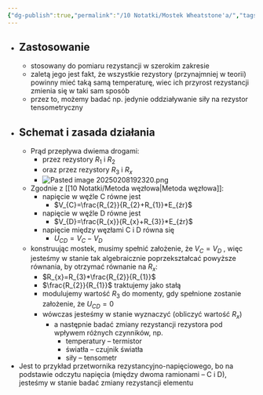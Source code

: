 ```yaml
---
{"dg-publish":true,"permalink":"/10 Notatki/Mostek Wheatstone'a/","tags":["wiedza/zettel"]}
---
```


* ## Zastosowanie
	* stosowany do pomiaru rezystancji w szerokim zakresie
	* zaletą jego jest fakt, że wszystkie rezystory (przynajmniej w teorii) powinny mieć taką samą temperaturę, wiec ich przyrost rezystancji zmienia się w taki sam sposób
	* przez to, możemy badać np. jedynie oddziaływanie siły na rezystor tensometryczny
* ## Schemat i zasada działania
	* Prąd przepływa dwiema drogami:
		* przez rezystory $R_{1}$ i $R_{2}$
		* oraz przez rezystory $R_{3}$ i $R_{x}$
		* ![Pasted image 20250208192320.png](/img/user/80%20Zasoby/Pasted%20image%2020250208192320.png)
	* Zgodnie z [[10 Notatki/Metoda węzłowa\|Metoda węzłowa]]:
		* napięcie w węźle C równe jest
			* $V_{C}=\frac{R_{2}}{R_{2}+R_{1}}*E_{źr}$
		* napięcie w węźle D równe jest
			* $V_{D}=\frac{R_{x}}{R_{x}+R_{3}}*E_{źr}$
		* napięcie między węzłami C i D równa się
			* $U_{CD}=V_{C}-V_{D}$
	* konstruując mostek, musimy spełnić założenie, że $V_{C}=V_{D}$ , więc jesteśmy w stanie tak algebraicznie poprzekształcać powyższe równania, by otrzymać równanie na $R_{x}$:
		* $R_{x}=R_{3}*\frac{R_{2}}{R_{1}}$
		* $\frac{R_{2}}{R_{1}}$ traktujemy jako stałą
		* modulujemy wartość $R_{3}$ do momenty, gdy spełnione zostanie założenie, że $U_{CD}=0$
		* wówczas jesteśmy w stanie wyznaczyć (obliczyć wartość $R_{x}$)
			* a następnie badać zmiany rezystancji rezystora pod wpływem różnych czynników, np.
				* temperatury – termistor
				* światła – czujnik światła
				* siły – tensometr
* Jest to przykład przetwornika rezystancyjno-napięciowego, bo na podstawie odczytu napięcia (między dwoma ramionami – C i D), jesteśmy w stanie badać zmiany rezystancji elementu